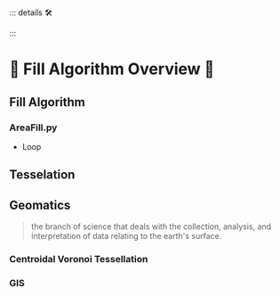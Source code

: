 ::: details 🛠



:::

# 🔺 <route>Fill Algorithm Overview </route>🔺

## Fill Algorithm

### AreaFill.py

- Loop



## Tesselation

## Geomatics

> the branch of science that deals with the collection, analysis, and interpretation of data relating to the earth's surface.

### Centroidal Voronoi Tessellation

### GIS


